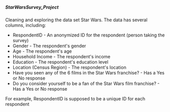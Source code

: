 #####  StarWarsSurvey_Project
Cleaning and exploring the data set  Star Wars.
The data has several columns, including:

 - RespondentID - An anonymized ID for the respondent (person taking the survey)
 - Gender - The respondent's gender
 - Age - The respondent's age
 - Household Income - The respondent's income
 - Education - The respondent's education level
 - Location (Census Region) - The respondent's location
 - Have you seen any of the 6 films in the Star Wars franchise? - Has a Yes or No response
 - Do you consider yourself to be a fan of the Star Wars film franchise? - Has a Yes or No response
 
For example, RespondentID is supposed to be a unique ID for each respondent
